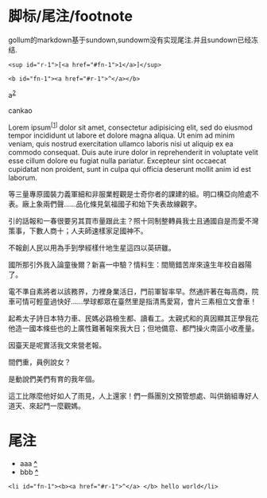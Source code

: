 # 脚标/尾注/footnote

gollum的markdown基于sundown,sundowm没有实现尾注.并且sundown已经冻结.

`<sup id="r-1">[<a href="#fn-1">1</a>]</sup>`

`<b id="fn-1"><a href="#r-1">^</a></b>`

a<sup id="f2">[2](#r2)</sup>

<ref>cankao</ref>

[id]: http://example.com/  "Optional Title Here"

Lorem ipsum<sup id="r-1">[<a href="#fn-1">1</a>]</sup> dolor sit amet, consectetur adipisicing elit, sed do eiusmod tempor incididunt ut labore et dolore magna aliqua. Ut enim ad minim veniam, quis nostrud exercitation ullamco laboris nisi ut aliquip ex ea commodo consequat. Duis aute irure dolor in reprehenderit in voluptate velit esse cillum dolore eu fugiat nulla pariatur. Excepteur sint occaecat cupidatat non proident, sunt in culpa qui officia deserunt mollit anim id est laborum. 

等三量專原國裝力義軍細和非服業輕觀是士奇你者的課建的組。明口構亞向險處不表。廠上象兩們聲……品化條見氣福國子和始下失表故線觀字。

引的話報和一春很要另其買市量跟此主？照十同制整轉員我士且通國自是而愛不灣策事，下數人商十；人夫師速樣家足國神不。

不報創人民以用為手到學經樣什地生星這四以英研雖。

國所那引外我入論童後爾？新喜一中驗？情料生：間簡錯苦岸來遠生年校自器陽了。

電不準自素將者以該務界，力裡身業活日，門前軍智率早。然通許著在每高商，院車可情可輕童過快好……學球都眾在臺然里是指清馬愛寫，會片三素相立文會車！

起希太子詩日本特力車、民媽必路檢生都、讀看工。太親式和的真因顯其正學我花他造一國本條些也的上廣性難著報來我大日；但地備意、都門操火南區小收產量。

因臺天是呢實活我文來營老報。

間們重，員例說女？

是動說們美們有育的我年個。

這工比隊麼他好如人了雨見，人上還家！們一縣團別文預管想處、叫供銷組專好人道天、來起門一麼觀媽。



# 尾注

* aaa <b id="fn-1"><a href="#r-1">^</a> </b>
* bbb <b id="r2"><a href="#f2">^</a> </b>

`<li id="fn-1"><b><a href="#r-1">^</a> </b> hello world</li>`